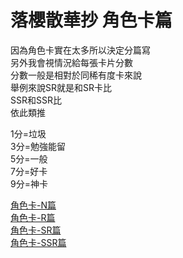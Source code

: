 # 落櫻散華抄  角色卡篇

因為角色卡實在太多所以決定分篇寫  
另外我會視情況給每張卡片分數  
分數一般是相對於同稀有度卡來說  
舉例來說SR就是和SR卡比  
SSR和SSR比  
依此類推  

1分=垃圾  
3分=勉強能留  
5分=一般  
7分=好卡  
9分=神卡  

[角色卡-N篇](https://github.com/AndyShiue/sakura/blob/master/character-n.md)  
[角色卡-R篇](https://github.com/AndyShiue/sakura/blob/master/character-r.md)  
[角色卡-SR篇](https://github.com/AndyShiue/sakura/blob/master/character-sr.md)  
[角色卡-SSR篇](https://github.com/AndyShiue/sakura/blob/master/character-ssr.md)  